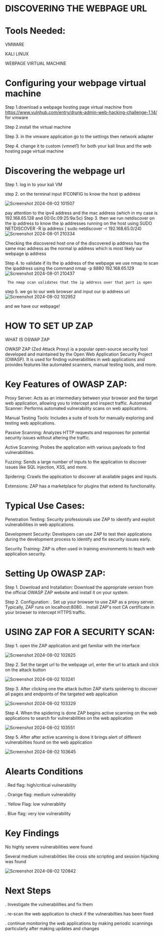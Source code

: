 # DISCOVERING THE WEBPAGE URL
# Tools Needed:

VMWARE

KALI LINUX

WEBPAGE VIRTUAL MACHINE

# Configuring your webpage virtual machine

Step 1.download a webpage hosting page virtual machine from https://www.vulnhub.com/entry/drunk-admin-web-hacking-challenge-1,14/ for vmware 

Step 2.install the virtual machine

Step 3. in the vmware application go to the settings then network adapter

Step 4. change it to custom (vmnet1) for both your kali linux and the web hosting page virtual machine

# Discovering the webpage url

Step 1. log in to your kali VM

step 2. on the terminal input IFCONFIG to know the host ip address

   ![Screenshot 2024-08-02 101507](https://github.com/user-attachments/assets/8a4bc3f6-957e-4af6-8b9a-e04343b4efb1)

   pay attention to the ipv4 address and the mac address (which in my case is 192.168.65.128 and 00:0c:09:25:9a:5c)
Step 3. then we run netdiscover on the ip address to know the ip addresses running on the host using SUDO NETDISCOVER -R ip address ( sudo netdiscover -r 192.168.65.0/24)
   ![Screenshot 2024-08-01 210334](https://github.com/user-attachments/assets/00aec24f-0ea6-4b46-a8fb-500e347fb01d)

Checking the discovered host one of the discovered ip address has the same mac address as the normal ip address which is most likely our webpage ip address

Step 4. to validate if its the ip address of the webpage we use nmap to scan the ipaddress using the command nmap -p 8880 192.168.65.129
 ![Screenshot 2024-08-01 210437](https://github.com/user-attachments/assets/c886d839-0e2b-4e42-aabf-37306a3d4ada)

     The nmap scan validates that the ip address over that port is open
step 5. we go to our web browser and input our ip address url
![Screenshot 2024-08-02 102952](https://github.com/user-attachments/assets/91743063-98e6-4793-9fc1-9723b7f782e4)

and we have our webpage!

# HOW TO SET UP ZAP

WHAT IS OSWAP ZAP 

OWASP ZAP (Zed Attack Proxy) is a popular open-source security tool developed and maintained by the Open Web Application Security Project (OWASP). It is used for finding vulnerabilities in web applications and provides features like automated scanners, manual testing tools, and more.

# Key Features of OWASP ZAP:


Proxy Server: Acts as an intermediary between your browser and the target web application, allowing you to intercept and inspect traffic.
Automated Scanner: Performs automated vulnerability scans on web applications.

Manual Testing Tools: Includes a suite of tools for manually exploring and testing web applications.

Passive Scanning: Analyzes HTTP requests and responses for potential security issues without altering the traffic.

Active Scanning: Probes the application with various payloads to find vulnerabilities.

Fuzzing: Sends a large number of inputs to the application to discover issues like SQL injection, XSS, and more.

Spidering: Crawls the application to discover all available pages and inputs.

Extensions: ZAP has a marketplace for plugins that extend its functionality.

# Typical Use Cases:

Penetration Testing: Security professionals use ZAP to identify and exploit vulnerabilities in web applications.

Development Security: Developers can use ZAP to test their applications during the development process to identify and fix security issues early.

Security Training: ZAP is often used in training environments to teach web application security.

# Setting Up OWASP ZAP:

Step 1. Download and Installation: Download the appropriate version from the official OWASP ZAP website and install it on your system.

Step 2. Configuration:
 . Set up your browser to use ZAP as a proxy server. Typically, ZAP runs on localhost:8080.
. Install ZAP's root CA certificate in your browser to intercept HTTPS traffic.

# USING ZAP FOR A SECURITY SCAN:

Step 1. open the ZAP application and get familiar with the interface

   ![Screenshot 2024-08-02 102625](https://github.com/user-attachments/assets/d7a6d642-b084-4330-9331-3a46e8016c22)

Step 2. Set the target url to the webpage url, enter the url to attack and click on the attack button

   ![Screenshot 2024-08-02 103241](https://github.com/user-attachments/assets/76f1cab7-9d62-4378-a36a-9bb967f1d512)

Step 3. After clicking one the attack button ZAP starts spidering to discover all pages and endpoints of the targeted web application

 ![Screenshot 2024-08-02 103329](https://github.com/user-attachments/assets/1d23f1d9-d31e-42af-b922-10dd865b2ea0)

Step 4. When the spidering is done ZAP begins active scanning on the web applications to search for vulnerabilities on the web application

  ![Screenshot 2024-08-02 103551](https://github.com/user-attachments/assets/13c25443-b9b7-4681-ac02-35ffc4143edc)

Step 5. After after active scanning is done it brings alert of different vulnerabilties found on the web application

   ![Screenshot 2024-08-02 103645](https://github.com/user-attachments/assets/29e75643-1bd6-4680-bbcf-61a8a8aedfae)

# Alearts Conditions

. Red flag: high/critical vulnerability

. Orange flag: medium vulnerability

. Yellow Flag: low vulnerablilty

. Blue flag: very low vulnerability

# Key Findings

No highly severe vulnerabilities were found

Several medium vulnerabilities like cross site scripting and session hijacking was found

![Screenshot 2024-08-02 120842](https://github.com/user-attachments/assets/8e300092-b633-43f6-a32a-c56cda7e24d7)

# Next Steps

. Investigate the vulnerabilities and fix them

. re-scan the web application to check if the vulnerabilties has been fixed

. continue monitoring the web applications by making periodic scannings particularly after making updates and changes





   
